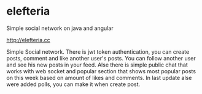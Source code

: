 # elefteria
Simple social network on java and angular

http://elefteria.cc

Simple Social network. There is jwt token authentication, you can create posts, comment and like another user's posts.
You can follow another user and see his new posts in your feed. Alse there is simple public chat that works with web socket and popular section 
that shows most popular posts on this week based on amount of likes and comments. In last update alse were added polls, you can make it when create post.

